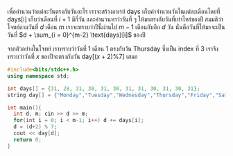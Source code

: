 เพื่อคำนวนว่าแต่ละวันตรงกับวันอะไร เราจะสร้างอาเรย์ days เก็บค่าจำนวนวันในแต่ละเดือนโดยที่ $\text{days[i]}$ เก็บว่าเดือนที่ $i+1$ มีกี่วัน และคำนวนหาว่าวันที่ ๆ ให้มาตรงกับวันที่เท่าไหร่ของปี สมมติว่าโจทย์ถามวันที่ $d$ เดือน $m$ เราจะทราบว่าปีนี้ผ่านไป $m-1$ เดือนกับอีก $d$ วัน นั่นคือวันที่ให้มาจะเป็นวันที่ $d + \sum_{i = 0}^{m-2} \text{days}[i]$ ของปี

จากตัวอย่างในโจทย์ เราทราบว่าวันที่ 1 เดือน 1 ตรงกับวัน Thursday ซึ่งเป็น index ที่ 3 เราจึงทราบว่าวันที่ $x$ ของปีจะตรงกับวัน $\text{day}[(x+2) \% 7]$ เสมอ

```cpp
#include<bits/stdc++.h>	
using namespace std;	

int days[] = {31, 28, 31, 30, 31, 30, 31, 31, 30, 31, 30, 31};	
string day[] = {"Monday","Tuesday","Wednesday","Thursday","Friday","Saturday","Sunday"};	

int main(){ 
  int d, m; cin >> d >> m;	  
  for(int i = 0; i < m-1; i++) d += days[i];	 
  d = (d+2) % 7;	  
  cout << day[d];	 
  return 0;	
}
```
